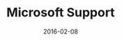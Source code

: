 ---
layout: site
title: "Microsoft Support"
date: 2016-02-08
categories: [microsoft]
version: 1.5.5
major: 1
minor: 5
patch: 5
slug: microsoft-support
link: https://support.microsoft.com/en-us
submitter: lpolepeddi
permalink: /sites/:slug
---